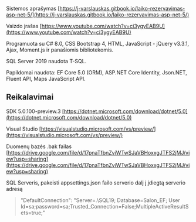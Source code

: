 Sistemos aprašymas [https://j-varslauskas.gitbook.io/laiko-rezervavimas-asp-net-5/](https://j-varslauskas.gitbook.io/laiko-rezervavimas-asp-net-5/)

Vaizdo įrašas [https://www.youtube.com/watch?v=ci3ygyEAB9U](https://www.youtube.com/watch?v=ci3ygyEAB9U)


Programuota su C# 8.0, CSS Bootstrap 4, HTML, JavaScript - jQuery v3.3.1, Ajax, Moment.js ir panašiomis bibliotekomis.

SQL Server 2019 naudota T-SQL.

Papildomai naudota: EF Core 5.0 (ORM), ASP.NET Core Identity, Json.NET, Fluent API, Maps JavaScript API.


## Reikalavimai

SDK 5.0.100-preview.3 [https://dotnet.microsoft.com/download/dotnet/5.0](https://dotnet.microsoft.com/download/dotnet/5.0)

Visual Studio [https://visualstudio.microsoft.com/vs/preview/](https://visualstudio.microsoft.com/vs/preview/)

Duomenų bazės .bak failas [https://drive.google.com/file/d/17pnaTfbnZviWTwSJaVBHoxxgJTFS2jMJ/view?usp=sharing](https://drive.google.com/file/d/17pnaTfbnZviWTwSJaVBHoxxgJTFS2jMJ/view?usp=sharing)

SQL Serveris, pakeisti appsettings.json failo serverio dalį į įdiegtą serverio adresą

> "DefaultConnection": "Server=.\\SQL19; Database=Salon_EF; User Id=sa;password=sa;Trusted_Connection=False;MultipleActiveResultSets=true;"
